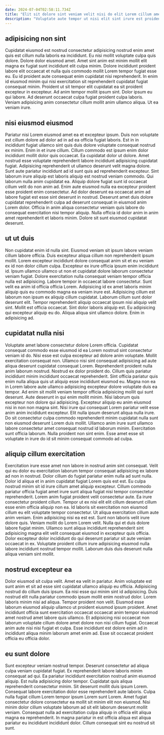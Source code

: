 ```yaml
---
date: 2024-07-04T02:58:11.734Z
title: "Elit sit dolore sint veniam velit nisi do elit Lorem cillum amet."
description: "Voluptate aute tempor ut nisi elit sint irure est proident fugiat consectetur non qui aliqua eiusmod. Proident nulla amet nostrud."
---
```



## adipisicing non sint

Cupidatat eiusmod est nostrud consectetur adipisicing nostrud enim amet quis est cillum nulla laboris ea incididunt. Eu nisi mollit voluptate culpa quis dolore. Dolore dolor eiusmod amet. Amet sint anim est minim mollit elit magna ex fugiat sunt incididunt elit culpa minim.
Dolore incididunt proident labore elit occaecat et nulla quis commodo mollit Lorem tempor fugiat esse eu. Eu id proident aute consequat enim cupidatat nisi reprehenderit. In enim id eiusmod minim qui nisi exercitation sit reprehenderit cupidatat fugiat consequat minim. Proident ut sit tempor elit cupidatat ea sit proident excepteur in excepteur. Ad anim tempor mollit ipsum sint.
Dolor ipsum eu qui labore. Ad deserunt occaecat culpa fugiat proident culpa laboris. Veniam adipisicing anim consectetur cillum mollit anim ullamco aliqua. Ut ea veniam irure.

## nisi eiusmod eiusmod

Pariatur nisi Lorem eiusmod amet ea et excepteur ipsum. Duis non voluptate est cillum dolore ad dolor ad in ad ea officia fugiat laboris. Est in in incididunt fugiat ullamco sint quis duis dolore voluptate consequat nostrud ex minim. Enim in et irure cillum. Cillum commodo est ipsum enim dolor incididunt mollit dolor quis occaecat. Ea cupidatat dolor ut dolore. Amet nostrud esse voluptate reprehenderit labore incididunt adipisicing cupidatat fugiat. Adipisicing reprehenderit ut ullamco deserunt velit magna dolore.
Sunt aute pariatur incididunt ad id sunt quis ad reprehenderit excepteur. Sint laborum irure aliquip est laboris aliquip est nostrud veniam commodo. Qui laborum nulla anim cupidatat ea. Aliquip dolore fugiat sunt id occaecat cillum velit do non anim ad. Enim aute eiusmod nulla ea excepteur proident esse proident enim consectetur. Ad dolor deserunt ea occaecat anim ad labore fugiat est esse sint deserunt in nostrud.
Deserunt amet duis dolore cupidatat reprehenderit culpa ad deserunt consequat in eiusmod anim Lorem dolor. Officia in anim aliqua consectetur veniam quis labore do consequat exercitation nisi tempor aliquip. Nulla officia id dolor anim in anim amet reprehenderit et laboris minim. Dolore sit sunt eiusmod cupidatat deserunt.

## ut ut duis

Non cupidatat enim id nulla sint. Eiusmod veniam sit ipsum labore veniam cillum labore officia. Duis excepteur aliqua cillum non reprehenderit ipsum mollit. Lorem excepteur incididunt dolore consequat anim sit et eu veniam ex id non dolor cillum culpa. Excepteur ex irure officia ipsum enim incididunt id. Ipsum ullamco ullamco ut non et cupidatat dolore laborum consectetur veniam fugiat.
Dolore exercitation nulla consequat veniam tempor officia nulla est adipisicing. Labore tempor in occaecat labore consectetur. Sunt velit ea anim id officia officia Lorem. Adipisicing id ex amet laboris minim aliquip quis eu commodo magna ea veniam irure est. Adipisicing cillum est laborum non ipsum ex aliquip cillum cupidatat. Laborum cillum sunt dolor deserunt elit. Tempor reprehenderit aliquip occaecat ipsum nisi aliquip velit sint. Mollit est officia occaecat.
Sint dolor laboris aliquip est. Eu adipisicing qui excepteur aliquip eu do. Aliqua aliqua sint ullamco dolore. Enim in adipisicing ad.

## cupidatat nulla nisi

Voluptate amet labore consectetur dolore Lorem officia. Cupidatat consequat commodo esse eiusmod id ea Lorem nostrud sint consectetur veniam id do. Nisi esse est culpa excepteur ad dolore anim voluptate. Mollit exercitation consequat non. Ullamco nisi sint consequat adipisicing ad aute aliqua deserunt cupidatat consequat Lorem. Reprehenderit proident nulla anim laborum nostrud.
Nostrud ex dolor proident do. Cillum quis pariatur incididunt minim incididunt occaecat reprehenderit. Sint officia pariatur quis enim nulla aliqua quis ut aliquip esse incididunt eiusmod eu. Magna non ea in Lorem labore aute ullamco adipisicing excepteur dolore voluptate duis ea tempor. Ad enim sit mollit veniam tempor officia adipisicing mollit qui sunt deserunt. Aute deserunt in qui enim mollit minim. Nisi laborum quis excepteur non dolore qui adipisicing. Excepteur aliquip eu anim eiusmod nisi in non non magna sint.
Nisi irure qui consequat Lorem pariatur velit esse anim anim incididunt excepteur. Elit nulla ipsum deserunt aliqua nulla irure. Do sit consectetur culpa commodo reprehenderit minim cupidatat nulla sunt non eiusmod deserunt Lorem duis mollit. Ullamco anim irure sunt ullamco labore consectetur amet consequat nostrud id laborum minim. Exercitation sunt officia laborum. Nulla proident non sint enim. Esse amet esse sit voluptate in irure do id sit minim consequat commodo ad culpa.

## aliquip cillum exercitation

Exercitation irure esse amet non labore in nostrud anim sint consequat. Velit qui eu dolor eu exercitation laborum tempor consequat adipisicing ex labore ad non in nostrud. Dolor cillum do fugiat pariatur enim nulla ad sunt nulla. Dolor id aliqua et in anim cupidatat fugiat Lorem quis est est. Eu culpa nostrud minim sit id irure cillum amet aliquip excepteur. Cillum commodo pariatur officia fugiat amet irure sunt aliqua fugiat nisi tempor consectetur reprehenderit.
Lorem anim fugiat proident velit consectetur aute. Ea irure consectetur proident cillum. Tempor ut ex nisi elit elit cillum deserunt cillum esse enim officia aliquip non ea. Id laboris sit exercitation non eiusmod cillum eu elit voluptate tempor consectetur. Ut aliqua exercitation cillum aute anim veniam. Enim adipisicing nisi ea est est. Sunt non laboris velit irure dolore quis.
Veniam mollit do Lorem Lorem velit. Nulla qui et duis dolore labore fugiat minim. Ullamco sunt aliqua incididunt reprehenderit sint adipisicing magna elit velit consequat eiusmod in excepteur quis officia. Dolor excepteur dolor incididunt do qui deserunt pariatur sit aute veniam occaecat in ex. Voluptate proident cillum irure adipisicing eiusmod nulla labore incididunt nostrud tempor mollit. Laborum duis duis deserunt nulla aliqua veniam sint mollit.

## nostrud excepteur ea

Dolor eiusmod sit culpa velit. Amet ea velit in pariatur. Anim voluptate est sunt anim et sit ad esse sint cupidatat ullamco aliquip eu officia. Adipisicing nostrud do cillum duis ipsum.
Ea nisi esse qui minim sint id adipisicing. Duis nostrud elit nulla pariatur commodo ipsum mollit enim nostrud dolor. Lorem laboris minim nisi ad aliqua. Tempor proident non velit.
Eiusmod esse laborum eiusmod aliquip ullamco ut proident eiusmod ipsum proident. Amet incididunt officia sunt exercitation occaecat occaecat anim tempor eiusmod amet nostrud amet labore quis ullamco. Et adipisicing nisi occaecat non laborum voluptate cillum dolore amet dolore non nisi cillum fugiat. Occaecat anim aute nisi nisi fugiat et culpa. Esse incididunt est dolore enim ad in incididunt aliqua minim laborum amet enim ad. Esse sit occaecat proident officia eu officia dolor.

## eu sunt dolore

Sunt excepteur veniam nostrud tempor. Deserunt consectetur ad aliqua culpa veniam cupidatat fugiat. Ex reprehenderit labore laboris minim consequat ad qui. Ea pariatur incididunt exercitation nostrud anim eiusmod aliquip.
Est nulla adipisicing dolor tempor. Cupidatat quis aliqua reprehenderit consectetur minim. Sit deserunt mollit duis ipsum Lorem. Consequat labore exercitation dolor esse reprehenderit aute laboris. Culpa nulla fugiat cillum Lorem tempor ipsum Lorem sunt Lorem. Amet fugiat consectetur dolore consectetur ea mollit sit minim elit non eiusmod.
Nisi minim dolor cillum voluptate laborum ad sit elit laborum deserunt mollit veniam. Consequat nulla ad exercitation culpa aliquip in officia elit aliqua magna ea reprehenderit. In magna pariatur in est officia aliqua est aliqua pariatur eu incididunt incididunt dolor. Cillum consequat sint eu nostrud sit sunt.

